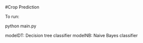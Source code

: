 #Crop Prediction

To run: 

python main.py


modelDT: Decision tree classifier
modelNB: Naive Bayes classifier